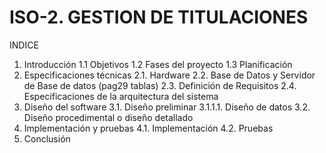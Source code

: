 # ISO-2. GESTION DE TITULACIONES

INDICE
1.	Introducción
  1.1	Objetivos
  1.2	Fases del proyecto
  1.3	Planificación
2.	Especificaciones técnicas
  2.1.	Hardware
  2.2.	 Base de Datos y Servidor de Base de datos (pag29 tablas)
  2.3.	 Definición de Requisitos
  2.4.	 Especificaciones de la arquitectura del sistema
3.	Diseño del software
  3.1.	 Diseño preliminar
    3.1.1.1.	Diseño de datos
  3.2.	 Diseño procedimental o diseño detallado
4.	Implementación y pruebas
  4.1.	 Implementación
  4.2.	Pruebas
5.	Conclusión 

